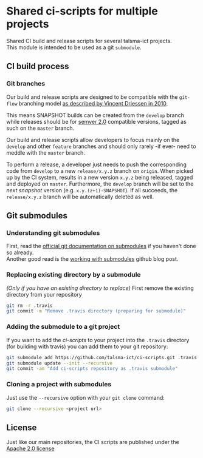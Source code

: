 # Shared ci-scripts for multiple projects

Shared CI build and release scripts for several talsma-ict projects.  
This module is intended to be used as a git `submodule`.

## CI build process

### Git branches

Our build and release scripts are designed to be compatible with the 
`git-flow` branching model
[as described by Vincent Driessen in 2010](https://nvie.com/posts/a-successful-git-branching-model/).

This means SNAPSHOT builds can be created from the `develop` branch while releases
should be for [semver 2.0](https://semver.org/) compatible versions, tagged as such on the `master` branch.  

Our build and release scripts allow developers to focus mainly on the `develop` and other `feature` branches
and should only rarely -if ever- need to meddle with the `master` branch.

To perform a release, a developer just needs to push the corresponding code from `develop` to a
new `release/x.y.z` branch on `origin`.
When picked up by the CI system, results in a new version `x.y.z` being released, tagged and deployed on `master`.
Furthermore, the `develop` branch will be set to the _next snapshot_ version (e.g. `x.y.(z+1)-SNAPSHOT`).
If all succeeds, the `release/x.y.z` branch will be automatically deleted as well.

## Git submodules

### Understanding git submodules

First, read the  [official git documentation on submodules](https://git-scm.com/book/en/v2/Git-Tools-Submodules) 
if you haven't done so already.  
Another good read is the [working with submodules](https://blog.github.com/2016-02-01-working-with-submodules/) 
github blog post.

### Replacing existing directory by a submodule

_(Only if you have an existing directory to replace)_
First remove the existing directory from your repository

```bash
git rm -r .travis
git commit -m "Remove .travis directory (preparing for submodule)"
```

### Adding the submodule to a git project

If you want to add the _ci-scripts_ to your project into the `.travis` directory (for building with travis)
you can add them to your git repository:

```bash
git submodule add https://github.com/talsma-ict/ci-scripts.git .travis
git submodule update --init --recursive
git commit -am "Add ci-scripts repository as .travis submodule"
```

### Cloning a project with submodules

Just use the `--recursive` option with your `git clone` command:

```bash
git clone --recursive <project url>
```

## License

Just like our main repositories, the CI scripts are published under the [Apache 2.0 license](../LICENSE)
